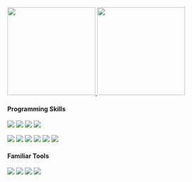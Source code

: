 <a href="https://github.com/bnitech">
  <img style="height:200px" src="https://github-readme-stats.vercel.app/api?username=bnitech&show_icons=true&theme=bue"/>
  <img  style="height:200px" src="https://github-readme-stats.vercel.app/api/top-langs/?username=bnitech&show_icons=true&theme=bue"/>
</a>

#### Programming Skills
<p>
  <img src="https://img.shields.io/badge/Java-000000?style=flat-square&logo=OpenJDK&logoColor=white"/>
  <img src="https://img.shields.io/badge/Kotlin-7F52FF?style=flat-square&logo=Kotlin&logoColor=white"/>
  <img src="https://img.shields.io/badge/JavaScript-F7DF1E?style=flat-square&logo=JavaScript&logoColor=white"/>
  <img src="https://img.shields.io/badge/TypeScript-3178C6?style=flat-square&logo=TypeScript&logoColor=white"/>
</p>
<p>
  <img src="https://img.shields.io/badge/Spring-6DB33F?style=flat-square&logo=Spring&logoColor=white"/> 
  <img src="https://img.shields.io/badge/SpringBoot-6DB33F?style=flat-square&logo=SpringBoot&logoColor=white"/>
  <img src="https://img.shields.io/badge/Vue.js-4FC08D?style=flat-square&logo=Vue.js&logoColor=white"/>
  <img src="https://img.shields.io/badge/Angular-DD0031?style=flat-square&logo=Angular&logoColor=white"/>
  <img src="https://img.shields.io/badge/React-61DAFB?style=flat-square&logo=React&logoColor=white"/>
  <img src="https://img.shields.io/badge/Git-F05032?style=flat-square&logo=Git&logoColor=white"/>
</p>

#### Familiar Tools
<p>
  <img src="https://img.shields.io/badge/IntelliJ-000000?style=flat-square&logo=IntelliJIDEA&logoColor=white"/>
  <img src="https://img.shields.io/badge/WebStorm-000000?style=flat-square&logo=WebStorm&logoColor=white"/>
  <img src="https://img.shields.io/badge/DataGrip-000000?style=flat-square&logo=DataGrip&logoColor=white"/>
  <img src="https://img.shields.io/badge/GitKraken-179287?style=flat-square&logo=GitKraken&logoColor=white"/>
</p>
